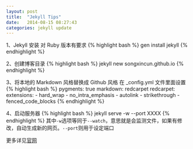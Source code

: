 ```yaml
---
layout: post
title:  "Jekyll Tips"
date:   2014-08-15 08:27:43
categories: jekyll update
---
```


1、Jekyll 安装
对 Ruby 版本有要求
{% highlight bash %}
gen install jekyll
{% endhighlight %}

2、创建博客目录
{% highlight bash %}
jekyll new songxincun.github.io
{% endhighlight %}

3、将本地的 Markdown 风格替换成 Github 风格
在 _config.yml 文件里面设置
{% highlight bash %}
pygments: true
markdown: redcarpet
redcarpet:
  extensions:
    - hard_wrap
    - no_intra_emphasis
    - autolink
    - strikethrough
    - fenced_code_blocks
{% endhighlight %}

4、启动服务器
{% highlight bash %}
jekyll serve -w --port XXXX
{% endhighlight %}
其中`-w`选项等同于`--watch`，意思就是会监测文件，如果有修改，自动生成新的网页。`--port`则用于设定端口

更多详见[官网](http://jekyllcn.com/docs/usage/)

[jekyll-gh]: https://github.com/jekyll/jekyll
[jekyll]:    http://jekyllrb.com
